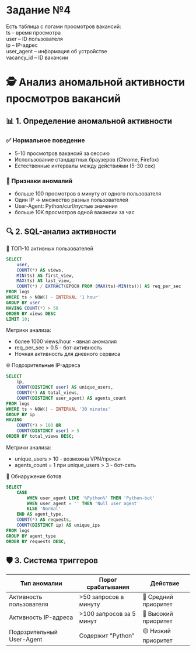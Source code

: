 # Задание №4

Есть таблица с логами просмотров вакансий:
</br>
ts – время просмотра</br>
user – ID пользователя</br>
ip – IP-адрес</br>
user_agent – информация об устройстве</br>
vacancy_id – ID вакансии

# 🕵️ Анализ аномальной активности просмотров вакансий

## 📊 1. Определение аномальной активности

### ✅ Нормальное поведение

+ 5-10 просмотров вакансий за сессию
+ Использование стандартных браузеров (Chrome, Firefox)
+ Естественные интервалы между действиями (5-30 сек)

### 🚨 Признаки аномалий

- больше 100 просмотров в минуту от одного пользователя
- Один IP → множество разных пользователей
- User-Agent: Python/curl/пустые значения
- больше 10K просмотров одной вакансии за час
  
## 🔍 2. SQL-анализ активности

👥 ТОП-10 активных пользователей
```sql
SELECT 
    user,
    COUNT(*) AS views,
    MIN(ts) AS first_view,
    MAX(ts) AS last_view,
    COUNT(*) / EXTRACT(EPOCH FROM (MAX(ts)-MIN(ts))) AS req_per_sec
FROM logs
WHERE ts > NOW() - INTERVAL '1 hour'
GROUP BY user
HAVING COUNT(*) > 50
ORDER BY views DESC
LIMIT 10;
```
Метрики анализа:

- более 1000 views/hour - явная аномалия
- req_per_sec > 0.5 - бот-активность
- Ночная активность для дневного сервиса

🌐 Подозрительные IP-адреса
```sql
SELECT
    ip,
    COUNT(DISTINCT user) AS unique_users,
    COUNT(*) AS total_views,
    COUNT(DISTINCT user_agent) AS agents_count
FROM logs
WHERE ts > NOW() - INTERVAL '30 minutes'
GROUP BY ip
HAVING 
    COUNT(*) > 100 OR
    COUNT(DISTINCT user) > 5
ORDER BY total_views DESC;
```

Метрики анализа:

- unique_users > 10 - возможна VPN/прокси
- agents_count = 1 при unique_users > 3 - бот-сеть

🤖 Обнаружение ботов
```sql
SELECT
    CASE
        WHEN user_agent LIKE '%Python%' THEN 'Python-bot'
        WHEN user_agent = '' THEN 'Null user agent'
        ELSE 'Normal'
    END AS agent_type,
    COUNT(*) AS requests,
    COUNT(DISTINCT ip) AS unique_ips
FROM logs
GROUP BY agent_type
ORDER BY requests DESC;
```

## 🛡️ 3. Система триггеров

| Тип аномалии               | Порог срабатывания      | Действие                          |
|----------------------------|-------------------------|-----------------------------------|
| Активность пользователя    | >50 запросов в минуту   | 📢 Средний приоритет              |
| Активность IP-адреса       | >100 запросов за 5 минут| 🔴 Высокий приоритет              |
| Подозрительный User-Agent  | Содержит "Python"       | 🟡 Низкий приоритет               |

